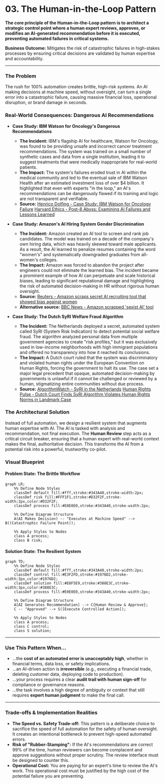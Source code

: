 # 03. The Human-in-the-Loop Pattern

**The core principle of the Human-in-the-Loop pattern is to architect a strategic control point where a human expert reviews, approves, or modifies an AI-generated recommendation before it is executed, preventing automated failures in critical systems.**

**Business Outcome:** Mitigates the risk of catastrophic failures in high-stakes processes by ensuring critical decisions are validated by human expertise and accountability.

---

### The Problem

The rush for 100% automation creates brittle, high-risk systems. An AI making decisions at machine speed, without oversight, can turn a single error into a catastrophic failure, causing massive financial loss, operational disruption, or brand damage in seconds.

### Real-World Consequences: Dangerous AI Recommendations

- **Case Study: IBM Watson for Oncology's Dangerous Recommendations**

  - **The Incident:** IBM's flagship AI for healthcare, Watson for Oncology, was found to be providing unsafe and incorrect cancer treatment recommendations. The system was trained on a small number of synthetic cases and data from a single institution, leading it to suggest treatments that were medically inappropriate for real-world patients.
  - **The Impact:** The system's failures eroded trust in AI within the medical community and led to the eventual sale of IBM Watson Health after an estimated investment loss of over $4 billion. It highlighted that even with experts "in the loop," an AI's recommendations can be dangerously flawed if its training and logic are not transparent and verifiable.
  - **Source:** [Henrico Dolfing - Case Study: IBM Watson for Oncology Failure](https://www.henricodolfing.com/2024/12/case-study-ibm-watson-for-oncology-failure.html)
    [Harvard Ethics - Post-8 Abyss: Examining AI Failures and Lessons Learned](https://www.ethics.harvard.edu/blog/post-8-abyss-examining-ai-failures-and-lessons-learned)

- **Case Study: Amazon's AI Hiring System Gender Discrimination**

  - **The Incident:** Amazon created an AI tool to screen and rank job candidates. The model was trained on a decade of the company's own hiring data, which was heavily skewed toward male applicants. As a result, the AI learned to penalize resumes containing the word "women's" and systematically downgraded graduates from all-women's colleges.
  - **The Impact:** Amazon was forced to abandon the project after engineers could not eliminate the learned bias. The incident became a prominent example of how AI can perpetuate and scale historical biases, leading to significant reputational damage and highlighting the risk of automated decision-making in HR without rigorous human oversight.
  - **Source:** [Reuters - Amazon scraps secret AI recruiting tool that showed bias against women](https://www.reuters.com/article/us-amazon-com-jobs-automation-insight-idUSKCN1MK08G)
  - **Alternative source:** [BBC News - Amazon scrapped 'sexist AI' tool](https://www.bbc.com/news/technology-45809919)

- **Case Study: The Dutch SyRI Welfare Fraud Algorithm**
  - **The Incident:** The Netherlands deployed a secret, automated system called SyRI (System Risk Indication) to detect potential social welfare fraud. The algorithm analyzed personal data from multiple government agencies to create "risk profiles," but it was exclusively used in low-income neighborhoods with high immigrant populations and offered no transparency into how it reached its conclusions.
  - **The Impact:** A Dutch court ruled that the system was discriminatory and violated human rights under the European Convention on Human Rights, forcing the government to halt its use. The case set a major legal precedent that opaque, automated decision-making by governments is unlawful if it cannot be challenged or reviewed by a human, stigmatizing entire communities without due process.
  - **Source:** [AlgorithmWatch - SyRI in the Netherlands](https://algorithmwatch.org/en/syri-netherlands-algorithm/)
    [Human Rights Pulse - Dutch Court Finds SyRI Algorithm Violates Human Rights Norms in Landmark Case](https://www.humanrightspulse.com/mastercontentblog/dutch-court-finds-syri-algorithm-violates-human-rights-norms-in-landmark-case)

### The Architectural Solution

Instead of full automation, we design a resilient system that augments human expertise with AI. The AI is tasked with analysis and recommendation, not final execution. The **Human Review** step acts as a critical circuit breaker, ensuring that a human expert with real-world context makes the final, authoritative decision. This transforms the AI from a potential risk into a powerful, trustworthy co-pilot.

### Visual Blueprint

#### Problem State: The Brittle Workflow

```mermaid
graph LR;
    %% Define Node Styles
    classDef default fill:#fff,stroke:#343A40,stroke-width:2px;
    classDef risk fill:#FFF1F1,stroke:#D32F2F,stroke-width:2px,color:#D32F2F;
    classDef process fill:#E0E0E0,stroke:#343A40,stroke-width:2px;

    %% Define Diagram Structure
    A(AI Makes Decision) -- "Executes at Machine Speed" --> B((Catastrophic Failure Point));

    %% Apply Styles to Nodes
    class A process;
    class B risk;
```

#### Solution State: The Resilient System

```mermaid
graph TD;
    %% Define Node Styles
    classDef default fill:#fff,stroke:#343A40,stroke-width:2px;
    classDef control fill:#E3F2FD,stroke:#1976D2,stroke-width:3px,color:#1976D2;
    classDef solution fill:#E8F5E9,stroke:#388E3C,stroke-width:3px,color:#388E3C;
    classDef process fill:#E0E0E0,stroke:#343A40,stroke-width:2px;

    %% Define Diagram Structure
    A[AI Generates Recommendation] --> C{Human Review & Approve};
    C -- "Approved" --> S([Execute Controlled Action]);

    %% Apply Styles to Nodes
    class A process;
    class C control;
    class S solution;
```

---

### Use This Pattern When...

- ...the **cost of an automated error is unacceptably high**, whether in financial terms, data loss, or safety implications.
- ...an AI-driven action is **irreversible** (e.g., executing a financial trade, deleting customer data, deploying code to production).
- ...your process requires a clear **audit trail with human sign-off** for compliance or governance reasons.
- ...the task involves a high degree of ambiguity or context that still requires **expert human judgment** to make the final call.

---

### Trade-offs & Implementation Realities

- **The Speed vs. Safety Trade-off:** This pattern is a deliberate choice to sacrifice the speed of full automation for the safety of human oversight. It creates an intentional bottleneck to prevent high-speed automated errors.
- **Risk of "Rubber-Stamping":** If the AI's recommendations are correct 99% of the time, human reviewers can become complacent and approve suggestions without proper scrutiny. The review interface must be designed to counter this.
- **Operational Cost:** You are paying for an expert's time to review the AI's work. This operational cost must be justified by the high cost of the potential failure you are preventing.
